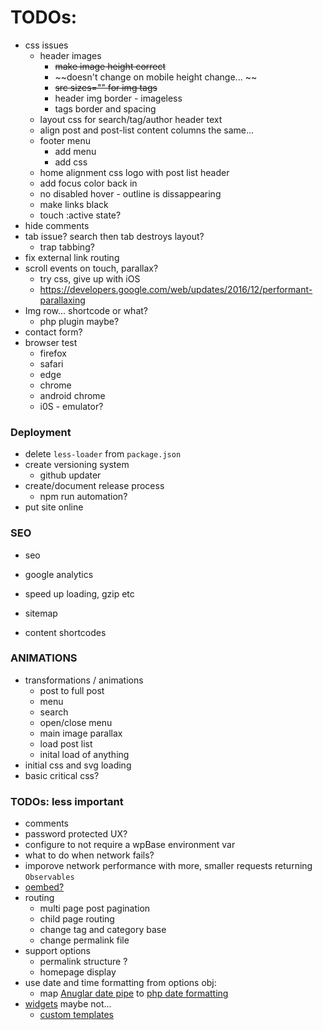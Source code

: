 # TODOs:
- css issues
	- header images
		- ~~make image height correct~~
		- ~~doesn't change on mobile height change... ~~
		- ~~src sizes="" for img tags~~
		- header img border - imageless 
		- tags border and spacing
	- layout css for search/tag/author header text
	- align post and post-list content columns the same...
	- footer menu
		- add menu
		- add css
	- home alignment css logo with post list header
	- add focus color back in
	- no disabled hover - outline is dissappearing
	- make links black
	- touch :active state?
- hide comments
- tab issue? search then tab destroys layout?
	- trap tabbing?
- fix external link routing
- scroll events on touch, parallax?
	- try css, give up with iOS
	- https://developers.google.com/web/updates/2016/12/performant-parallaxing
- Img row... shortcode or what?
	- php plugin maybe?
- contact form?
- browser test
	- firefox
	- safari
	- edge
	- chrome
	- android chrome 
	- i0S - emulator?

### Deployment
- delete `less-loader` from `package.json`
- create versioning system
	- github updater
- create/document release process
	- npm run automation?
- put site online

### SEO
- seo
- google analytics
- speed up loading, gzip etc
- sitemap



- content shortcodes


### ANIMATIONS
- transformations / animations
	- post to full post
	- menu
	- search
	- open/close menu
	- main image parallax
	- load post list
	- inital load of anything
- initial css and svg loading
- basic critical css?


### TODOs: less important
- comments
- password protected UX? 
- configure to not require a wpBase environment var
- what to do when network fails?
- imporove network performance with more, smaller requests returning `Observables`
- [oembed?](https://codex.wordpress.org/Embeds)
- routing
  - multi page post pagination
  - child page routing
  - change tag and category base
  - change permalink file
- support options
	- permalink structure ?
	- homepage display
- use date and time formatting from options obj:
	- map [Anuglar date pipe](https://angular.io/api/common/DatePipe) to [php date formatting](https://codex.wordpress.org/Formatting_Date_and_Time)
- [widgets](https://wordpress.org/plugins/wp-rest-api-sidebars/) maybe not...
	- [custom templates](https://wordpress.stackexchange.com/questions/97411/code-for-recent-posts-widget)

